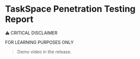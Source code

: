 # TaskSpace Penetration Testing Report

⚠️ CRITICAL DISCLAIMER

  FOR LEARNING PURPOSES ONLY

 > Demo video in the release.
